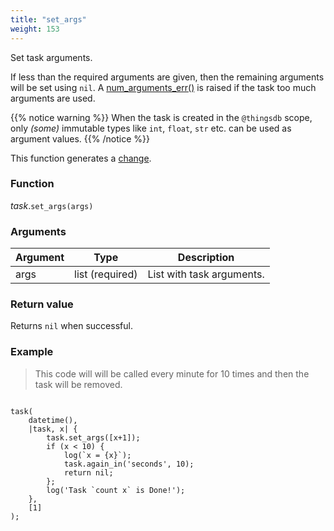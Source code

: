 ```yaml
---
title: "set_args"
weight: 153
---
```


Set task arguments.

If less than the required arguments are given, then the remaining arguments will
be set using `nil`. A [num_arguments_err()](../../../errors/num_arguments_err) is raised if the task too much arguments are used.

{{% notice warning %}}
When the task is created in the `@thingsdb` scope, only *(some)* immutable types like `int`, `float`, `str` etc. can be used as argument values.
{{% /notice %}}

This function generates a [change](../../../overview/changes).

### Function

*task*.`set_args(args)`

### Arguments

Argument | Type | Description
-------- | ---- | -----------
args | list (required) | List with task arguments.

### Return value

Returns `nil` when successful.

### Example

> This code will will be called every minute for 10 times and then the task will be removed.

```thingsdb,should_pass

task(
    datetime(),
    |task, x| {
        task.set_args([x+1]);
        if (x < 10) {
            log(`x = {x}`);
            task.again_in('seconds', 10);
            return nil;
        };
        log('Task `count x` is Done!');
    },
    [1]
);

```
